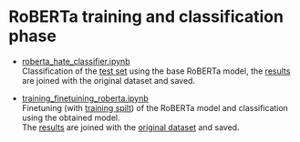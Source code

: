 # RoBERTa training and classification phase
- [roberta_hate_classifier.ipynb](/2_training_and_classification/roberta_hate_classifier.ipynb)  
Classification of the [test set](/data/original_dataset/test_hate_dataset.csv) using the base RoBERTa model, the [results](/data/classified_sentences/classified_sentences.csv) are joined with the original dataset and saved.

 - [training_finetuining_roberta.ipynb](/2_training_and_classification/training_finetuining_roberta.ipynb)  
 Finetuning (with [training spilt](/data/original_dataset/train_hate_dataset.csv)) of the RoBERTa model and classification using the obtained model.  
 The [results](/data/classified_sentences/classified_sentences_finetuned.csv) are joined with the [original dataset](/data/original_dataset/test_hate_dataset.csv) and saved.
